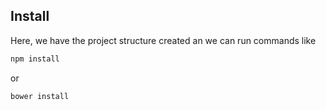 ## Install
Here, we have the project structure created an we can run commands like
```bash
npm install
```
or
```bash
bower install
```
